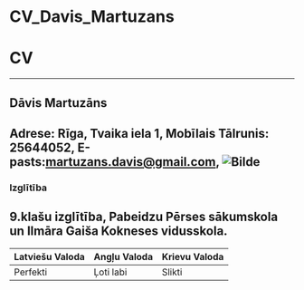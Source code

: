# CV_Davis_Martuzans

# CV
---
## Dāvis Martuzāns
**Adrese: Rīga, Tvaika iela 1,**
**Mobīlais Tālrunis: 25644052,**
**E-pasts:martuzans.davis@gmail.com,**
![Bilde](https://www.google.com/url?sa=i&url=https%3A%2F%2Ftwitter.com%2FkellianDumas1&psig=AOvVaw15fvapCL8Q2G_GwUrdHUWb&ust=1612347474014000&source=images&cd=vfe&ved=0CAIQjRxqFwoTCMDPwsb8yu4CFQAAAAAdAAAAABAD)
---
### Izglītība
**9.klašu izglītība,**
**Pabeidzu Pērses sākumskola un** 
**Ilmāra Gaiša Kokneses vidusskola.**
---
|  Latviešu Valoda |  Angļu Valoda |  Krievu Valoda |
|               ---|            ---|             ---|
|Perfekti          |Ļoti labi      |Slikti          |
